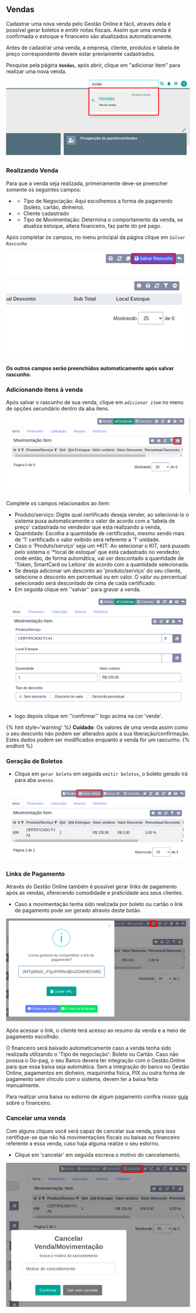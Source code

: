 ## Vendas

Cadastrar uma nova venda pelo Gestão Online é fácil, através dela é possível gerar boletos e emitir notas fiscais. Assim que uma venda é confirmada o estoque e financeiro são atualizados automaticamente.

Antes de cadastrar uma venda, a <a>empresa</a>, <a>cliente</a>, <a>produtos</a> e <a>tabela de preço</a> correspondente devem estar previamente cadastrados.

Pesquise pela página **`Vendas`**, após abrir, clique em "adicionar item" para realizar uma nova venda.

![Tela de vendas](/ui/assets/manuais-de-uso/vendas/1-venda.png)

### Realizando Venda

 Para que a venda seja realizada, primeiramente deve-se preencher somente os seguintes campos:

  - * Tipo de Negociação:
    Aqui escolhemos a forma de pagamento (boleto, cartão, dinheiro).
  - * Cliente cadastrado
  - * Tipo de Movimentação: Determina o comportamento da venda, se atualiza estoque, altera financeiro, faz parte do pré pago.

 
Após completar os campos, no menu principal da página clique em *`Salvar Rascunho`*

![Botão Salvar Rascunho](/ui/assets/manuais-de-uso/vendas/2-venda.png)

**Os outros campos serão preenchidos automaticamente após salvar rascunho.**

### Adicionando itens à venda

Após salvar o rascunho de sua venda, clique em *`adicionar item`* no menu de opções secundário dentro da aba itens.

![Adicionar item a venda](/ui/assets/manuais-de-uso/vendas/3-vendas.png)

Complete os campos relacionados ao item:

- Produto/serviço: Digite qual certificado deseja vender, ao selecioná-lo o sistema puxa automaticamente o valor de acordo com a 'tabela de preço' cadastrada no vendedor que esta realizando a venda,
- Quantidade: Escolha a quantidade de certificados, mesmo sendo mais de '1' certificado o valor exibido será referente a '1' unidade.
- Caso o 'Produto/serviço' seja um *KIT: Ao selecionar o KIT, será puxado pelo sistema o '*local de estoque' que está cadastrado no vendedor, onde então, de forma automática, vai ser descontado a quantidade de 'Token, SmartCard ou Leitora'  de acordo com a quantidade selecionada.
- Se deseja adicionar um desconto ao 'produto/serviço' do seu cliente, selecione o desconto em percentual ou em valor.  O valor ou percentual selecionado será descontado de cima de cada certificado.
- Em seguida clique em ''salvar'' para gravar a venda.

![Adicionar item a venda](/ui/assets/manuais-de-uso/vendas/4-vendas.png)

- logo depois clique em ''confirmar'' logo acima na cor  'verde'.

{% hint style='warning' %}
**Cuidado**: Os valores de uma venda assim como o seu desconto não podem ser alterados após a sua liberação/confirmação. Estes dados podem ser modificados enquanto a venda for um rascunho.
{% endhint %} 

### Geração de Boletos

- Clique em `gerar boleto` em seguida `emitir boletos`, o boleto gerado irá para aba `anexos`.

![Gerar Boleto](/ui/assets/manuais-de-uso/vendas/5-vendas.png)


### Links de Pagamento

Através do Gestão Online também é possível gerar links de pagamento após as vendas, oferecendo comodidade e praticidade aos seus clientes.

- Caso a movimentação tenha sido realizada por boleto ou cartão o link de pagamento pode ser gerado através deste botão.

![Gerar Boleto](/ui/assets/manuais-de-uso/vendas/6-vendas.png)

Após acessar o link, o cliente terá acesso ao resumo da venda e a meio de pagamento escolhido.

O financeiro será baixado automaticamente caso a venda tenha sido realizada utilizando o  'Tipo de negociação': Boleto ou Cartão.
Caso não possua o Go-pag, o seu Banco devera ter integração com o Gestão.Online para que essa baixa seja automática.
Sem a integração do banco no Gestão Online, pagamentos em dinheiro, maquininha física, PIX ou outra forma de pagamento sem vínculo com o sistema, devem ter a baixa feita manualmente.

Para realizar uma baixa ou estorno de algum pagamento confira nosso <a href="/ui/Iniciando/Guias/financeiro.md">guia</a> sobre o financeiro.

### Cancelar uma venda

Com alguns cliques você será capaz de cancelar sua venda, para isso certifique-se que não há movimentações fiscais ou baixas no financeiro referente a essa venda, caso haja alguma realize o seu estorno.

- Clique em 'cancelar' em seguida escreva o motivo do cancelamento.

![Gerar Boleto](/ui/assets/manuais-de-uso/vendas/7-vendas.png)